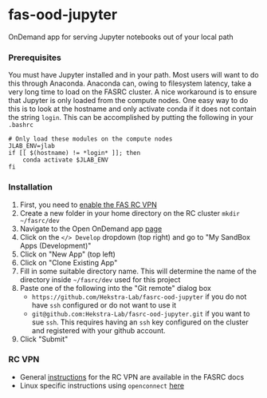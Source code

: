 # fas-ood-jupyter
OnDemand app for serving Jupyter notebooks out of your local path 

### Prerequisites
You must have Jupyter installed and in your path. Most users will want to do this through Anaconda. Anaconda can, owing to filesystem latency, take a very
long time to load on the FASRC cluster. A nice workaround is to ensure that Jupyter is only loaded from the compute nodes. One easy way to do this is
to look at the hostname and only activate conda if it does not contain the string `login`. This can be accomplished by putting the following in your `.bashrc`

```shell
# Only load these modules on the compute nodes
JLAB_ENV=jlab
if [[ $(hostname) != *login* ]]; then
    conda activate $JLAB_ENV
fi
```

### Installation
 1) First, you need to [enable the FAS RC VPN](#rc-vpn)
 2) Create a new folder in your home directory on the RC cluster
    `mkdir ~/fasrc/dev`
 3) Navigate to the Open OnDemand app [page](https://vdi.rc.fas.harvard.edu)
 4) Click on the `</> Develop` dropdown (top right) and go to "My SandBox Apps (Development)"
 5) Click on "New App" (top left)
 6) Click on "Clone Existing App"
 7) Fill in some suitable directory name. This will determine the name of the directory inside `~/fasrc/dev` used for this project
 8) Paste one of the following into the "Git remote" dialog box
    - `https://github.com/Hekstra-Lab/fasrc-ood-jupyter` if you do not have `ssh` configured or do not want to use it
    - `git@github.com:Hekstra-Lab/fasrc-ood-jupyter.git` if you want to sue `ssh`. This requires having an `ssh` key configured on the cluster and registered with your github account.
 9) Click "Submit"

### RC VPN
 - General [instructions](https://docs.rc.fas.harvard.edu/kb/vpn-setup/) for the RC VPN are available in the FASRC docs
 - Linux specific instructions using `openconnect` [here](https://docs.rc.fas.harvard.edu/kb/linux-vpn/)

